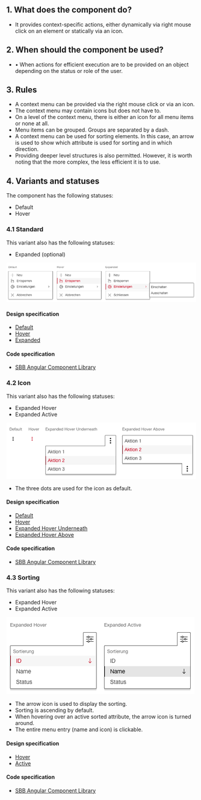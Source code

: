 ## 1. What does the component do?
* It provides context-specific actions, either dynamically via right mouse click on an element or statically via an icon.


## 2. When should the component be used?
* •	When actions for efficient execution are to be provided on an object depending on the status or role of the user.


## 3. Rules
* A context menu can be provided via the right mouse click or via an icon.
* The context menu may contain icons but does not have to.
* On a level of the context menu, there is either an icon for all menu items or none at all.
* Menu items can be grouped. Groups are separated by a dash.
* A context menu can be used for sorting elements. In this case, an arrow is used to show which attribute is used for sorting and in which direction.
* Providing deeper level structures is also permitted. However, it is worth noting that the more complex, the less efficient it is to use.


## 4. Variants and statuses
The component has the following statuses:
* Default
* Hover

### 4.1 Standard
This variant also has the following statuses:
* Expanded (optional)

![Image of the context menu component for opening via the right mouse button](https://raw.githubusercontent.com/sbb-design-systems/design-system-webapp-documentation/master/documentation/components/contextmenu/images/contextmenu_default.png 'class: image')

#### Design specification
* [Default](https://www.sketch.com/s/58b25e4c-bf9c-4f74-973f-503538fcbea2/a/8jVpO7#Inspector)
* [Hover](https://www.sketch.com/s/58b25e4c-bf9c-4f74-973f-503538fcbea2/a/2q7eZM#Inspector)
* [Expanded](https://www.sketch.com/s/58b25e4c-bf9c-4f74-973f-503538fcbea2/a/MVmMKw#Inspector)

#### Code specification
* [SBB Angular Component Library](https://sbb-angular.app.sbb.ch/business/components/contextmenu)

### 4.2 Icon
This variant also has the following statuses:
* Expanded Hover
* Expanded Active

![Image of the context menu component for opening with the icon](https://raw.githubusercontent.com/sbb-design-systems/design-system-webapp-documentation/master/documentation/components/contextmenu/images/contextmenu_icon.png 'class: image')

* The three dots are used for the icon as default. 

#### Design specification
* [Default](https://www.sketch.com/s/58b25e4c-bf9c-4f74-973f-503538fcbea2/a/5yno4w#Inspector)
* [Hover](https://www.sketch.com/s/58b25e4c-bf9c-4f74-973f-503538fcbea2/a/bDLaZJ#Inspector)
* [Expanded Hover Underneath](https://www.sketch.com/s/58b25e4c-bf9c-4f74-973f-503538fcbea2/a/Wjdnly#Inspector)
* [Expanded Hover Above](https://www.sketch.com/s/58b25e4c-bf9c-4f74-973f-503538fcbea2/a/3LoxJr#Inspector)

#### Code specification
* [SBB Angular Component Library](https://sbb-angular.app.sbb.ch/business/components/contextmenu)

### 4.3 Sorting
This variant also has the following statuses:
* Expanded Hover
* Expanded Active

![Image of the context menu component to sort content](https://raw.githubusercontent.com/sbb-design-systems/design-system-webapp-documentation/master/documentation/components/contextmenu/images/Contextmenu_Sorting.png 'class: image')
* The arrow icon is used to display the sorting.
* Sorting is ascending by default.
* When hovering over an active sorted attribute, the arrow icon is turned around.
* The entire menu entry (name and icon) is clickable.

#### Design specification
* [Hover](https://www.sketch.com/s/58b25e4c-bf9c-4f74-973f-503538fcbea2/a/r79r07#Inspector)
* [Active](https://www.sketch.com/s/58b25e4c-bf9c-4f74-973f-503538fcbea2/a/nKQDWd#Inspector)

#### Code specification
* [SBB Angular Component Library](https://sbb-angular.app.sbb.ch/business/components/contextmenu)
